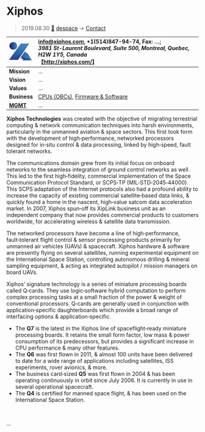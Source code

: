 # Xiphos
> 2019.08.30 [🚀](../../index/index.md) [despace](../index.md) → [Contact](../contact.md)

|[![](../f/contact/x/xiphos_logo1_thumb.webp)](../f/contact/x/xiphos_logo1.webp)|<info@xiphos.com>, +1(514)847-94-74, Fax: …;<br> *3981 St-Laurent Boulevard, Suite 500, Montreal, Quebec, H2W 1Y5, Canada*<br> 【<http://xiphos.com/>】|
|:--|:--|
|**Mission**|…|
|**Vision**|…|
|**Values**|…|
|**Business**|[CPUs (OBCs)](../obc.md), [Firmware & Software](../soft.md)|
|**[MGMT](../mgmt.md)**|…|

**Xiphos Technologies** was created with the objective of migrating terrestrial computing & network communication techniques into harsh environments, particularly in the unmanned aviation & space sectors. This first took form with the development of high‑performance, networked processors designed for in‑situ control & data processing, linked by high‑speed, fault tolerant networks.

The communications domain grew from its initial focus on onboard networks to the seamless integration of ground control networks as well. This led to the first high‑fidelity, commercial implementation of the Space Communication Protocol Standard, or SCPS‑TP (MIL‑STD‑2045‑44000). This SCPS adaptation of the Internet protocols also had a profound ability to increase the capacity of existing commercial satellite‑based data links, & quickly found a home in the nascent, high‑value satcom data acceleration market. In 2007, Xiphos spun‑off its XipLink business unit as an independent company that now provides commercial products to customers worldwide, for accelerating wireless & satellite data transmission.

The networked processors have become a line of high‑performance, fault‑tolerant flight control & sensor processing products primarily for unmanned air vehicles (UAVs) & spacecraft. Xiphos hardware & software are presently flying on several satellites, running experimental equipment on the International Space Station, controlling autonomous drilling & mineral sampling equipment, & acting as integrated autopilot / mission managers on board UAVs.

Xiphos’ signature technology is a series of miniature processing boards called Q‑cards. They use logic‑software hybrid computation to perform complex processing tasks at a small fraction of the power & weight of conventional processors. Q‑cards are generally used in conjunction with application‑specific daughterboards which provide a broad range of interfacing options & application‑specific.

   - The **Q7** is the latest in the Xiphos line of spaceflight‑ready miniature processing boards. It retains the small form factor, low mass & power consumption of its predecessors, but provides a significant increase in CPU performance & many other features.
   - The **Q6** was first flown in 2011, & almost 100 units have been delivered to date for a wide range of applications including satellites, ISS experiments, rover avionics, & more.
   - The business card‑sized **Q5** was first flown in 2004 & has been operating continuously in orbit since July 2006. It is currently in use in several operational spacecraft.
   - The **Q4** is certified for manned space flight, & has been used on the International Space Station.

<p style="page-break-after:always"> </p>

…
